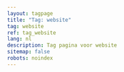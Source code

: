 ```yaml
---
layout: tagpage
title: "Tag: website"
tag: website
ref: tag_website
lang: nl
description: Tag pagina voor website
sitemap: false
robots: noindex
---
```

